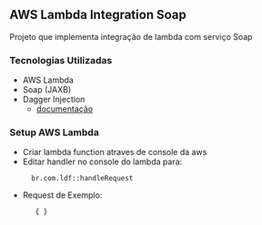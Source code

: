 ## AWS Lambda Integration Soap
Projeto que implementa integração de lambda com serviço Soap

### Tecnologias Utilizadas
- AWS Lambda
- Soap (JAXB)
- Dagger Injection 
  - [documentação](https://dagger.dev/)

### Setup AWS Lambda

- Criar lambda function atraves de console da aws
- Editar handler no console do lambda para:
  ```
    br.com.ldf::handleRequest
  ```
- Request de Exemplo:
     ```
        { }
     ```

